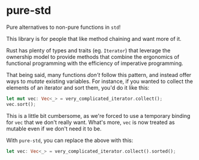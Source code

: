 # pure-std

Pure alternatives to non-pure functions in `std`!

This library is for people that like method chaining and want more of it.

Rust has plenty of types and traits (eg. `Iterator`) that leverage the ownership
model to provide methods that combine the ergonomics of functional programming
with the efficiency of imperative programming.

That being said, many functions *don't* follow this pattern, and instead offer
ways to *mutate* existing variables. For instance, if you wanted to collect the
elements of an iterator and sort them, you'd do it like this:

```rust
let mut vec: Vec<_> = very_complicated_iterator.collect();
vec.sort();
```

This is a little bit cumbersome, as we're forced to use a temporary binding for
`vec` that we don't really want. What's more, `vec` is now treated as mutable
even if we don't need it to be.

With `pure-std`, you can replace the above with this:

```rust
let vec: Vec<_> = very_complicated_iterator.collect().sorted();
```
